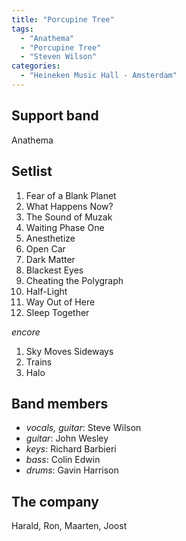 ```yaml
---
title: "Porcupine Tree"
tags:
  - "Anathema"
  - "Porcupine Tree"
  - "Steven Wilson"
categories:
  - "Heineken Music Hall - Amsterdam"
---
```

Support band
------------
Anathema

Setlist
-------
1. Fear of a Blank Planet
1. What Happens Now?
1. The Sound of Muzak
1. Waiting Phase One
1. Anesthetize
1. Open Car
1. Dark Matter
1. Blackest Eyes
1. Cheating the Polygraph
1. Half-Light
1. Way Out of Here
1. Sleep Together

_encore_

1. Sky Moves Sideways
1. Trains
1. Halo

Band members
------------
* _vocals, guitar_: Steve Wilson
* _guitar_: John Wesley
* _keys_: Richard Barbieri
* _bass_: Colin Edwin
* _drums_: Gavin Harrison

The company
-----------
Harald, Ron, Maarten, Joost
